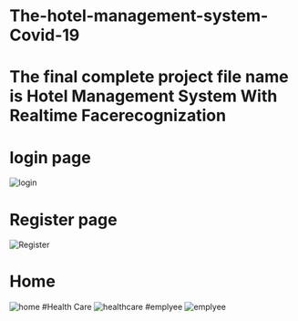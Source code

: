 # The-hotel-management-system-Covid-19
# The final complete project file name is Hotel Management System With Realtime Facerecognization
# login page
![login](https://user-images.githubusercontent.com/62655613/154833737-3df7d8a8-8eca-461a-98ae-9306bf75d362.png)
# Register page
![Register](https://user-images.githubusercontent.com/62655613/154833806-ff7753eb-5873-4521-9e68-b73409f7ea8b.png)
# Home
![home](https://user-images.githubusercontent.com/62655613/168448682-56f96f22-dc2a-4608-8a67-aba4b7327a7b.png)
#Health Care
![healthcare](https://user-images.githubusercontent.com/62655613/168448689-2d54d93a-9bf6-41ab-b226-01270c01df3a.png)
#emplyee
![emplyee](https://user-images.githubusercontent.com/62655613/168448717-569943e3-27ca-42d4-a49a-418d4718f233.png)
